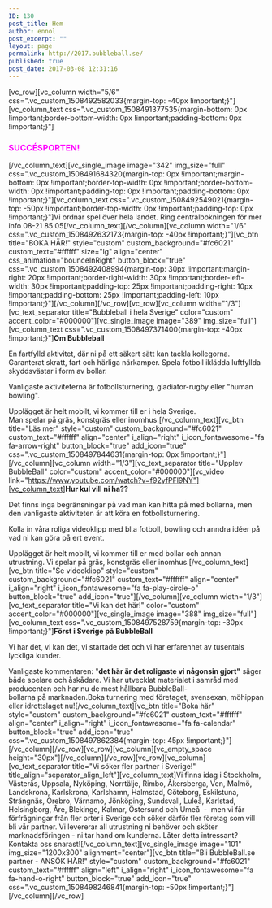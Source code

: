 ```yaml
---
ID: 130
post_title: Hem
author: ennol
post_excerpt: ""
layout: page
permalink: http://2017.bubbleball.se/
published: true
post_date: 2017-03-08 12:31:16
---
```

[vc_row][vc_column width="5/6" css=".vc_custom_1508492582033{margin-top: -40px !important;}"][vc_column_text css=".vc_custom_1508491377535{margin-bottom: 0px !important;border-bottom-width: 0px !important;padding-bottom: 0px !important;}"]
<h3><span style="color: #ff00ff;"><strong>SUCCÉSPORTEN!</strong></span></h3>
[/vc_column_text][vc_single_image image="342" img_size="full" css=".vc_custom_1508491684320{margin-top: 0px !important;margin-bottom: 0px !important;border-top-width: 0px !important;border-bottom-width: 0px !important;padding-top: 0px !important;padding-bottom: 0px !important;}"][vc_column_text css=".vc_custom_1508492549021{margin-top: -50px !important;border-top-width: 0px !important;padding-top: 0px !important;}"]Vi ordnar spel över hela landet. Ring centralbokningen för mer info 08-21 85 05[/vc_column_text][/vc_column][vc_column width="1/6" css=".vc_custom_1508492632173{margin-top: -40px !important;}"][vc_btn title="BOKA HÄR!" style="custom" custom_background="#fc6021" custom_text="#ffffff" size="lg" align="center" css_animation="bounceInRight" button_block="true" css=".vc_custom_1508492408994{margin-top: 30px !important;margin-right: 20px !important;border-right-width: 30px !important;border-left-width: 30px !important;padding-top: 25px !important;padding-right: 10px !important;padding-bottom: 25px !important;padding-left: 10px !important;}"][/vc_column][/vc_row][vc_row][vc_column width="1/3"][vc_text_separator title="Bubbleball i hela Sverige" color="custom" accent_color="#000000"][vc_single_image image="389" img_size="full"][vc_column_text css=".vc_custom_1508497371400{margin-top: -40px !important;}"]<b>Om Bubbleball</b>

En fartfylld aktivitet, där ni på ett säkert sätt kan tackla kollegorna. Garanterat skratt, fart och härliga närkamper. Spela fotboll iklädda luftfyllda skyddsvästar i form av bollar.

Vanligaste aktiviteterna är fotbollsturnering, gladiator-rugby eller "human bowling".

Upplägget är helt mobilt, vi kommer till er i hela Sverige. Man spelar på gräs, konstgräs eller inomhus.[/vc_column_text][vc_btn title="Läs mer" style="custom" custom_background="#fc6021" custom_text="#ffffff" align="center" i_align="right" i_icon_fontawesome="fa fa-arrow-right" button_block="true" add_icon="true" css=".vc_custom_1508497844631{margin-top: 0px !important;}"][/vc_column][vc_column width="1/3"][vc_text_separator title="Upplev BubbleBall" color="custom" accent_color="#000000"][vc_video link="https://www.youtube.com/watch?v=f92yfPFl9NY"][vc_column_text]<b>Hur kul vill ni ha??</b>

Det finns inga begränsningar på vad man kan hitta på med bollarna, men den vanligaste aktiviteten är att köra en fotbollsturnering.

Kolla in våra roliga videoklipp med bl.a fotboll, bowling och anndra idéer på vad ni kan göra på ert event.

Upplägget är helt mobilt, vi kommer till er med bollar och annan utrustning. Vi spelar på gräs, konstgräs eller inomhus.[/vc_column_text][vc_btn title="Se videoklipp" style="custom" custom_background="#fc6021" custom_text="#ffffff" align="center" i_align="right" i_icon_fontawesome="fa fa-play-circle-o" button_block="true" add_icon="true"][/vc_column][vc_column width="1/3"][vc_text_separator title="Vi kan det här!" color="custom" accent_color="#000000"][vc_single_image image="388" img_size="full"][vc_column_text css=".vc_custom_1508497528759{margin-top: -30px !important;}"]<strong>Först i Sverige på BubbleBall</strong>

Vi har det, vi kan det, vi startade det och vi har erfarenhet av tusentals lyckliga kunder.

Vanligaste kommentaren: "<strong>det här är det roligaste vi någonsin gjort"</strong> säger både spelare och åskådare. Vi har utvecklat materialet i samråd med producenten och har nu de mest hållbara BubbleBall-bollarna på marknaden.Boka turnering med företaget, svensexan, möhippan eller idrottslaget nu![/vc_column_text][vc_btn title="Boka här" style="custom" custom_background="#fc6021" custom_text="#ffffff" align="center" i_align="right" i_icon_fontawesome="fa fa-calendar" button_block="true" add_icon="true" css=".vc_custom_1508497862384{margin-top: 45px !important;}"][/vc_column][/vc_row][vc_row][vc_column][vc_empty_space height="30px"][/vc_column][/vc_row][vc_row][vc_column][vc_text_separator title="Vi söker fler partner i Sverige!" title_align="separator_align_left"][vc_column_text]Vi finns idag i Stockholm, Västerås, Uppsala, Nyköping, Norrtälje, Rimbo, Åkersberga, Ven, Malmö, Landskrona, Karlskrona, Karlshamn, Halmstad, Göteborg, Eskilstuna, Strängnäs, Örebro, Värnamo, Jönköping, Sundsvall, Luleå, Karlstad, Helsingborg, Åre, Blekinge, Kalmar, Östersund och Umeå  -  men vi får förfrågningar från fler orter i Sverige och söker därför fler företag som vill bli vår partner. Vi levererar all utrustning ni behöver och sköter marknadsföringen - ni tar hand om kunderna. Låter detta intressant? Kontakta oss snarast![/vc_column_text][vc_single_image image="101" img_size="1200x300" alignment="center"][vc_btn title="Bli BubbleBall.se partner - ANSÖK HÄR!" style="custom" custom_background="#fc6021" custom_text="#ffffff" align="left" i_align="right" i_icon_fontawesome="fa fa-hand-o-right" button_block="true" add_icon="true" css=".vc_custom_1508498246841{margin-top: -50px !important;}"][/vc_column][/vc_row]